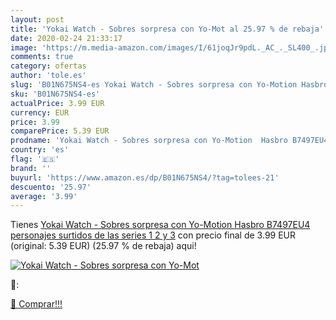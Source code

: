```yaml
---
layout: post
title: 'Yokai Watch - Sobres sorpresa con Yo-Mot al 25.97 % de rebaja'
date: 2020-02-24 21:33:17
image: 'https://m.media-amazon.com/images/I/61joqJr9pdL._AC_._SL400_.jpg'
comments: true
category: ofertas
author: 'tole.es'
slug: 'B01N675NS4-es Yokai Watch - Sobres sorpresa con Yo-Motion Hasbro...'
sku: 'B01N675NS4-es'
actualPrice: 3.99 EUR
currency: EUR
price: 3.99
comparePrice: 5.39 EUR
prodname: 'Yokai Watch - Sobres sorpresa con Yo-Motion  Hasbro B7497EU4   personajes surtidos de las series 1 2 y 3'
country: 'es'
flag: '🇪🇸'
brand: ''
buyurl: 'https://www.amazon.es/dp/B01N675NS4/?tag=tolees-21'
descuento: '25.97'
average: '3.99'
---
```


Tienes [Yokai Watch - Sobres sorpresa con Yo-Motion  Hasbro B7497EU4   personajes surtidos de las series 1 2 y 3](https://www.amazon.es/dp/B01N675NS4/?tag=tolees-21) con precio final de  3.99 EUR (original: 5.39 EUR) (25.97 %  de rebaja) aqui!

[![Yokai Watch - Sobres sorpresa con Yo-Mot](https://m.media-amazon.com/images/I/61joqJr9pdL._AC_._SL400_.jpg)](https://www.amazon.es/dp/B01N675NS4/?tag=tolees-21)

🔎:


[🛒 Comprar!!!](https://www.amazon.es/dp/B01N675NS4/?tag=tolees-21)
